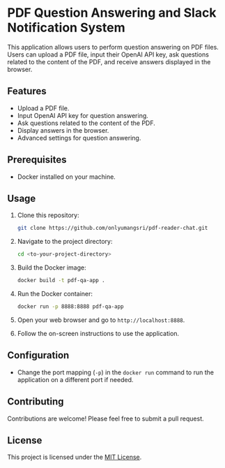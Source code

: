 # PDF Question Answering and Slack Notification System
This application allows users to perform question answering on PDF files. Users can upload a PDF file, input their OpenAI API key, ask questions related to the content of the PDF, and receive answers displayed in the browser.

## Features

- Upload a PDF file.
- Input OpenAI API key for question answering.
- Ask questions related to the content of the PDF.
- Display answers in the browser.
- Advanced settings for question answering.

## Prerequisites

- Docker installed on your machine.

## Usage

1. Clone this repository:

    ```bash
    git clone https://github.com/onlyumangsri/pdf-reader-chat.git
    ```

2. Navigate to the project directory:

    ```bash
    cd <to-your-project-directory>
    ```

3. Build the Docker image:

    ```bash
    docker build -t pdf-qa-app .
    ```

4. Run the Docker container:

    ```bash
    docker run -p 8888:8888 pdf-qa-app
    ```

5. Open your web browser and go to `http://localhost:8888`.

6. Follow the on-screen instructions to use the application.

## Configuration

- Change the port mapping (`-p`) in the `docker run` command to run the application on a different port if needed.

## Contributing

Contributions are welcome! Please feel free to submit a pull request.

## License

This project is licensed under the [MIT License](LICENSE).
